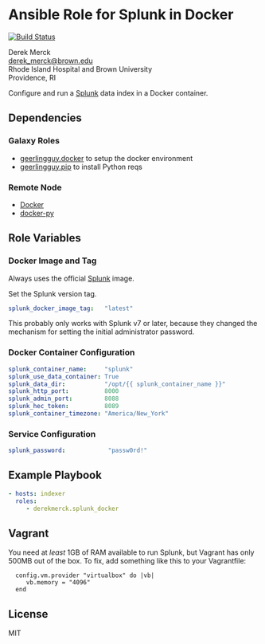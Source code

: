 Ansible Role for Splunk in Docker
=================================

[![Build Status](https://travis-ci.org/derekmerck/ansible-splunk-docker.svg?branch=master)](https://travis-ci.org/derekmerck/ansible-splunk-docker)

Derek Merck  
<derek_merck@brown.edu>  
Rhode Island Hospital and Brown University  
Providence, RI  

Configure and run a [Splunk](http://www.splunk.com) data index in a Docker container.


Dependencies
------------

### Galaxy Roles

- [geerlingguy.docker](https://github.com/geerlingguy/ansible-role-docker) to setup the docker environment
- [geerlingguy.pip](https://github.com/geerlingguy/ansible-role-pip) to install Python reqs


### Remote Node

- [Docker][]
- [docker-py][]

[Docker]: https://www.docker.com
[docker-py]: https://docker-py.readthedocs.io


Role Variables
--------------

### Docker Image and Tag

Always uses the official [Splunk][] image.

[splunk]: https://hub.docker.com/r/splunk/splunk/

Set the Splunk version tag.

```yaml
splunk_docker_image_tag:   "latest"
```

This probably only works with Splunk v7 or later, because they changed the mechanism for setting the initial administrator password.

### Docker Container Configuration

```yaml
splunk_container_name:     "splunk"
splunk_use_data_container: True
splunk_data_dir:           "/opt/{{ splunk_container_name }}"
splunk_http_port:          8000
splunk_admin_port:         8088
splunk_hec_token:          8089
splunk_container_timezone: "America/New_York"
```

### Service Configuration

```yaml
splunk_password:            "passw0rd!"
```



Example Playbook
----------------

```yaml
- hosts: indexer
  roles:
     - derekmerck.splunk_docker
```


Vagrant
-----------------

You need at _least_ 1GB of RAM available to run Splunk, but Vagrant has only 500MB out of the box.  To fix, add something like this to your Vagrantfile:

```Vagrantfile
  config.vm.provider "virtualbox" do |vb|
     vb.memory = "4096"
  end
```

License
-------

MIT
